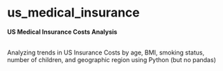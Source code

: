 # us_medical_insurance
**US Medical Insurance Costs Analysis**

<br>
Analyzing trends in US Insurance Costs by age, BMI, smoking status, number of children, and geographic region using Python (but no pandas)
